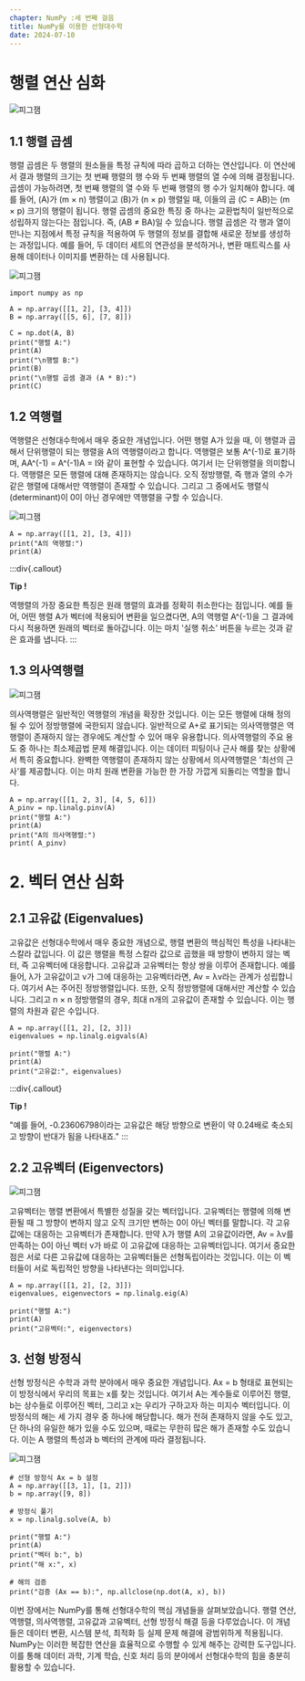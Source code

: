 ```yaml
---
chapter: NumPy :세 번째 걸음
title: NumPy를 이용한 선형대수학
date: 2024-07-10
---
```

# 행렬 연산 심화
![피그잼](/images/essentials-numpy-pandas/chapter01/행렬.png )

## 1.1 행렬 곱셈
행렬 곱셈은 두 행렬의 원소들을 특정 규칙에 따라 곱하고 더하는 연산입니다. 이 연산에서 결과 행렬의 크기는 첫 번째 행렬의 행 수와 두 번째 행렬의 열 수에 의해 결정됩니다. 곱셈이 가능하려면, 첫 번째 행렬의 열 수와 두 번째 행렬의 행 수가 일치해야 합니다. 예를 들어, (A)가 (m × n) 행렬이고 (B)가 (n × p) 행렬일 때, 이들의 곱 (C = AB)는 (m × p) 크기의 행렬이 됩니다.
행렬 곱셈의 중요한 특징 중 하나는 교환법칙이 일반적으로 성립하지 않는다는 점입니다. 즉, (AB ≠ BA)일 수 있습니다. 행렬 곱셈은 각 행과 열이 만나는 지점에서 특정 규칙을 적용하여 두 행렬의 정보를 결합해 새로운 정보를 생성하는 과정입니다. 예를 들어, 두 데이터 세트의 연관성을 분석하거나, 변환 매트릭스를 사용해 데이터나 이미지를 변환하는 데 사용됩니다.

![피그잼](/images/essentials-numpy-pandas/chapter01/행렬의곱.png )

```python-exec
import numpy as np

A = np.array([[1, 2], [3, 4]])
B = np.array([[5, 6], [7, 8]])

C = np.dot(A, B)
print("행렬 A:")
print(A)
print("\n행렬 B:")
print(B)
print("\n행렬 곱셈 결과 (A * B):")
print(C)
```

## 1.2 역행렬
역행렬은 선형대수학에서 매우 중요한 개념입니다. 어떤 행렬 A가 있을 때, 이 행렬과 곱해서 단위행렬이 되는 행렬을 A의 역행렬이라고 합니다. 역행렬은 보통 A^(-1)로 표기하며, AA^(-1) = A^(-1)A = I와 같이 표현할 수 있습니다. 여기서 I는 단위행렬을 의미합니다.
역행렬은 모든 행렬에 대해 존재하지는 않습니다. 오직 정방행렬, 즉 행과 열의 수가 같은 행렬에 대해서만 역행렬이 존재할 수 있습니다. 그리고 그 중에서도 행렬식(determinant)이 0이 아닌 경우에만 역행렬을 구할 수 있습니다. 

![피그잼](/images/essentials-numpy-pandas/chapter01/역행렬.png )

```python-exec
A = np.array([[1, 2], [3, 4]])
print("A의 역행렬:")
print(A)
```
:::div{.callout}

**Tip !**

역행렬의 가장 중요한 특징은 원래 행렬의 효과를 정확히 취소한다는 점입니다. 예를 들어, 어떤 행렬 A가 벡터에 적용되어 변환을 일으켰다면, A의 역행렬 A^(-1)을 그 결과에 다시 적용하면 원래의 벡터로 돌아갑니다. 이는 마치 '실행 취소' 버튼을 누르는 것과 같은 효과를 냅니다.
:::

## 1.3 의사역행렬
![피그잼](/images/essentials-numpy-pandas/chapter01/의사역행렬.png )

의사역행렬은 일반적인 역행렬의 개념을 확장한 것입니다. 이는 모든 행렬에 대해 정의될 수 있어 정방행렬에 국한되지 않습니다. 일반적으로 A+로 표기되는 의사역행렬은 역행렬이 존재하지 않는 경우에도 계산할 수 있어 매우 유용합니다.
의사역행렬의 주요 용도 중 하나는 최소제곱법 문제 해결입니다. 이는 데이터 피팅이나 근사 해를 찾는 상황에서 특히 중요합니다. 완벽한 역행렬이 존재하지 않는 상황에서 의사역행렬은 '최선의 근사'를 제공합니다. 이는 마치 원래 변환을 가능한 한 가장 가깝게 되돌리는 역할을 합니다.

```python-exec
A = np.array([[1, 2, 3], [4, 5, 6]])
A_pinv = np.linalg.pinv(A)
print("행렬 A:")
print(A)
print("A의 의사역행렬:")
print( A_pinv)
```
# 2. 벡터 연산 심화

## 2.1 고유값 (Eigenvalues)

고유값은 선형대수학에서 매우 중요한 개념으로, 행렬 변환의 핵심적인 특성을 나타내는 스칼라 값입니다. 이 값은 행렬을 특정 스칼라 값으로 곱했을 때 방향이 변하지 않는 벡터, 즉 고유벡터에 대응합니다.
고유값과 고유벡터는 항상 쌍을 이루어 존재합니다. 예를 들어, λ가 고유값이고 v가 그에 대응하는 고유벡터라면, Av = λv라는 관계가 성립합니다. 여기서 A는 주어진 정방행렬입니다. 또한, 오직 정방행렬에 대해서만 계산할 수 있습니다. 그리고 n × n 정방행렬의 경우, 최대 n개의 고유값이 존재할 수 있습니다. 이는 행렬의 차원과 같은 수입니다.

```python-exec
A = np.array([[1, 2], [2, 3]])
eigenvalues = np.linalg.eigvals(A)

print("행렬 A:")
print(A)
print("고유값:", eigenvalues)
```
:::div{.callout}

**Tip !**

"예를 들어, -0.23606798이라는 고유값은 해당 방향으로 변환이 약 0.24배로 축소되고 방향이 반대가 됨을 나타내죠."
:::

## 2.2 고유벡터 (Eigenvectors)

![피그잼](/images/essentials-numpy-pandas/chapter01/고유벡터.png )

고유벡터는 행렬 변환에서 특별한 성질을 갖는 벡터입니다. 고유벡터는 행렬에 의해 변환될 때 그 방향이 변하지 않고 오직 크기만 변하는 0이 아닌 벡터를 말합니다. 각 고유값에는 대응하는 고유벡터가 존재합니다. 만약 λ가 행렬 A의 고유값이라면, Av = λv를 만족하는 0이 아닌 벡터 v가 바로 이 고유값에 대응하는 고유벡터입니다. 여기서 중요한 점은 서로 다른 고유값에 대응하는 고유벡터들은 선형독립이라는 것입니다. 이는 이 벡터들이 서로 독립적인 방향을 나타낸다는 의미입니다.

```python-exec
A = np.array([[1, 2], [2, 3]])
eigenvalues, eigenvectors = np.linalg.eig(A)

print("행렬 A:")
print(A)
print("고유벡터:", eigenvectors)
```

## 3. 선형 방정식

선형 방정식은 수학과 과학 분야에서 매우 중요한 개념입니다. Ax = b 형태로 표현되는 이 방정식에서 우리의 목표는 x를 찾는 것입니다. 여기서 A는 계수들로 이루어진 행렬, b는 상수들로 이루어진 벡터, 그리고 x는 우리가 구하고자 하는 미지수 벡터입니다.
이 방정식의 해는 세 가지 경우 중 하나에 해당합니다. 해가 전혀 존재하지 않을 수도 있고, 단 하나의 유일한 해가 있을 수도 있으며, 때로는 무한히 많은 해가 존재할 수도 있습니다. 이는 A 행렬의 특성과 b 벡터의 관계에 따라 결정됩니다.

![피그잼](/images/essentials-numpy-pandas/chapter01/선형방정식.png )

```python-exec
# 선형 방정식 Ax = b 설정
A = np.array([[3, 1], [1, 2]])
b = np.array([9, 8])

# 방정식 풀기
x = np.linalg.solve(A, b)

print("행렬 A:")
print(A)
print("벡터 b:", b)
print("해 x:", x)

# 해의 검증
print("검증 (Ax == b):", np.allclose(np.dot(A, x), b))
```


이번 장에서는 NumPy를 통해 선형대수학의 핵심 개념들을 살펴보았습니다. 행렬 연산, 역행렬, 의사역행렬, 고유값과 고유벡터, 선형 방정식 해결 등을 다루었습니다. 이 개념들은 데이터 변환, 시스템 분석, 최적화 등 실제 문제 해결에 광범위하게 적용됩니다.
NumPy는 이러한 복잡한 연산을 효율적으로 수행할 수 있게 해주는 강력한 도구입니다. 이를 통해 데이터 과학, 기계 학습, 신호 처리 등의 분야에서 선형대수학의 힘을 충분히 활용할 수 있습니다.